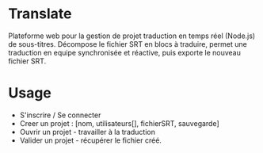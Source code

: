 # Translate
  Plateforme web pour la gestion de projet traduction en temps réel (Node.js) de sous-titres. 
  Décompose le fichier SRT en blocs à traduire, permet une traduction en equipe synchronisée et réactive, puis exporte le nouveau fichier SRT.
 
# Usage
  * S'inscrire / Se connecter
  * Creer un projet : [nom, utilisateurs[], fichierSRT, sauvegarde]
  * Ouvrir un projet - travailler à la traduction
  * Valider un projet - récupérer le fichier créé.
